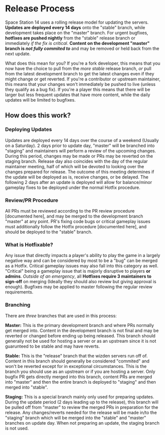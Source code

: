 # Release Process
Space Station 14 uses a rolling release model for updating the servers. **Updates are deployed every 14 days** onto the "stable" branch, while development takes place on the "master" branch. For urgent bugfixes, **hotfixes are pushed nightly** from the "stable" release branch or immediately *if the fix is critical*. **Content on the development "master" branch is *not fully commited to*** and may be removed or held back from the next update. 

What does this mean for you? If you're a fork developer, this means that you now have the choice to pull from the *more stable* release branch, *or* pull from the latest development branch to get the latest changes even if they might change or get reverted. If you're a contributor or upstream maintainer, this means that your changes won't immediately be pushed to live (unless they qualify as a bug fix). If you're a player this means that there will be larger but less frequent updates that have more content, while the daily updates will be limited to bugfixes.

## How does this work?
### Deploying Updates
Updates are deployed every 14 days over the course of a weekend (Usually on a Saturday). 2 days prior to update day, "master" will be branched into "staging" and maintainers will perform a review of the upcoming changes. During this period, changes may be made or PRs may be reverted on the staging branch. Release day also coincides with the day of the regular maintainer meeting, half of which will be devoted to looking over the changes prepared for release. The outcome of this meeting determines if the update will be deployed as is, receive changes, or be delayed. The following 2 days after an update is deployed will allow for balance/minor gameplay fixes to be deployed under the normal Hotfix procedure.

### Review/PR Procedure
All PRs must be reviewed according to the PR review procedure [documented here], and may be merged to the development branch "master" at any point. PR's fixing code bugs or critical gameplay issues must additionally follow the Hotfix procedure [documented here], and should be deployed to the "stable" branch. 

### What is Hotfixable?
Any issue that directly impacts a player's ability to play the game in a largely negative way and can be considered by most to be a "bug" can be merged as a Hotfix. Critical gameplay issues may also fall into this category as well. "Critical" being a gameplay issue that is majorly disruptive to players **or admins**. *Outside of an emergency*, all **Hotfixes require 3 maintainers to sign-off** on merging (Ideally they should also review but giving approval is enough). Bugfixes may be applied to master following the regular review requirements.

### Branching
There are *three* branches that are used in this process:

**Master:** This is the primary development branch and where PRs normally get merged into. Content in the development branch is not final and may be reverted or changed before ending up being released. This branch should generally not be used for hosting a server or as an upstream since it is not guarunteed to be stable and may have reverts.

**Stable:** This is the "release" branch that the wizden servers run off of. Content in this branch should generally be considered "commited" and won't be reverted except for in exceptional circumstances. This is the branch you should use as an upstream or if you are hosting a server. Only bugfix PR gets directly merged into this branch, content PRs are merged into "master" and then the entire branch is deployed to "staging" and then merged into "stable".

**Staging:** This is a special branch mainly only used for preparing updates. During the update period (2 days leading up to the release), this branch will be pulled off from "master" to review the merged PRs in preparation for the release. Any changes/reverts needed for the release will be made in/to the "staging" branch which will be merged into the "stable" and "master" branches on update day. When not preparing an update, the staging branch is not used.
